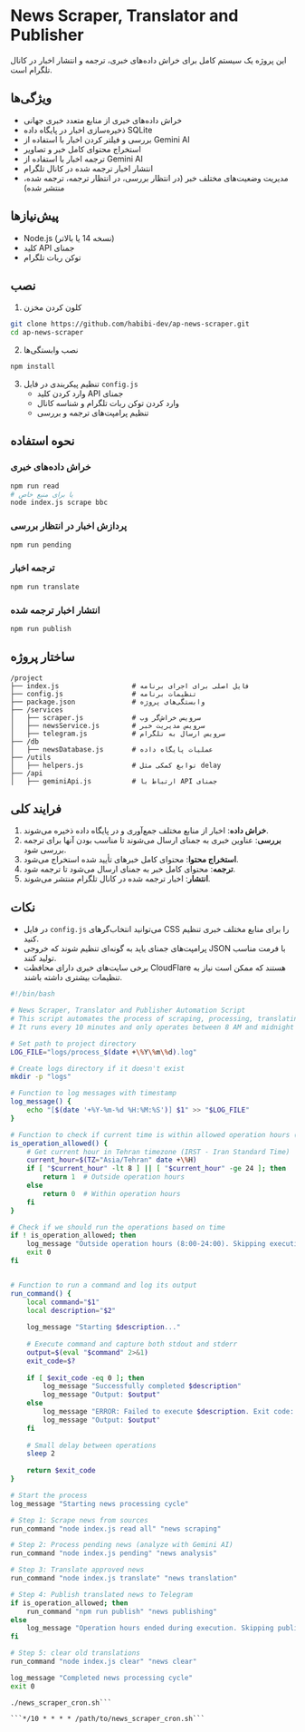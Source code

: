 # News Scraper, Translator and Publisher

این پروژه یک سیستم کامل برای خراش داده‌های خبری، ترجمه و انتشار اخبار در کانال تلگرام است.

## ویژگی‌ها

- خراش داده‌های خبری از منابع متعدد خبری جهانی
- ذخیره‌سازی اخبار در پایگاه داده SQLite
- بررسی و فیلتر کردن اخبار با استفاده از Gemini AI
- استخراج محتوای کامل خبر و تصاویر
- ترجمه اخبار با استفاده از Gemini AI
- انتشار اخبار ترجمه شده در کانال تلگرام
- مدیریت وضعیت‌های مختلف خبر (در انتظار بررسی، در انتظار ترجمه، ترجمه شده، منتشر شده)

## پیش‌نیازها

- Node.js (نسخه 14 یا بالاتر)
- کلید API جمنای
- توکن ربات تلگرام

## نصب

1. کلون کردن مخزن
```bash
git clone https://github.com/habibi-dev/ap-news-scraper.git
cd ap-news-scraper
```

2. نصب وابستگی‌ها
```bash
npm install
```

3. تنظیم پیکربندی در فایل `config.js`
    - وارد کردن کلید API جمنای
    - وارد کردن توکن ربات تلگرام و شناسه کانال
    - تنظیم پرامپت‌های ترجمه و بررسی

## نحوه استفاده

### خراش داده‌های خبری
```bash
npm run read
# یا برای منبع خاص
node index.js scrape bbc
```

### پردازش اخبار در انتظار بررسی
```bash
npm run pending
```

### ترجمه اخبار
```bash
npm run translate
```

### انتشار اخبار ترجمه شده
```bash
npm run publish
```

## ساختار پروژه

```
/project
├── index.js                  # فایل اصلی برای اجرای برنامه
├── config.js                 # تنظیمات برنامه
├── package.json              # وابستگی‌های پروژه
├── /services
│   ├── scraper.js            # سرویس خراش‌گر وب
│   ├── newsService.js        # سرویس مدیریت خبر
│   ├── telegram.js           # سرویس ارسال به تلگرام
├── /db
│   ├── newsDatabase.js       # عملیات پایگاه داده
├── /utils
│   ├── helpers.js            # توابع کمکی مثل delay
├── /api
│   ├── geminiApi.js          # ارتباط با API جمنای
```

## فرایند کلی

1. **خراش داده**: اخبار از منابع مختلف جمع‌آوری و در پایگاه داده ذخیره می‌شوند.
2. **بررسی**: عناوین خبری به جمنای ارسال می‌شوند تا مناسب بودن آنها برای ترجمه بررسی شود.
3. **استخراج محتوا**: محتوای کامل خبرهای تأیید شده استخراج می‌شود.
4. **ترجمه**: محتوای کامل خبر به جمنای ارسال می‌شود تا ترجمه شود.
5. **انتشار**: اخبار ترجمه شده در کانال تلگرام منتشر می‌شوند.

## نکات

- در فایل `config.js` می‌توانید انتخاب‌گرهای CSS را برای منابع مختلف خبری تنظیم کنید.
- پرامپت‌های جمنای باید به گونه‌ای تنظیم شوند که خروجی JSON با فرمت مناسب تولید کنند.
- برخی سایت‌های خبری دارای محافظت CloudFlare هستند که ممکن است نیاز به تنظیمات بیشتری داشته باشند.


```bash
#!/bin/bash

# News Scraper, Translator and Publisher Automation Script
# This script automates the process of scraping, processing, translating and publishing news
# It runs every 10 minutes and only operates between 8 AM and midnight

# Set path to project directory
LOG_FILE="logs/process_$(date +\%Y\%m\%d).log"

# Create logs directory if it doesn't exist
mkdir -p "logs"

# Function to log messages with timestamp
log_message() {
    echo "[$(date '+%Y-%m-%d %H:%M:%S')] $1" >> "$LOG_FILE"
}

# Function to check if current time is within allowed operation hours (8:00 AM to 12:00 AM)
is_operation_allowed() {
    # Get current hour in Tehran timezone (IRST - Iran Standard Time)
    current_hour=$(TZ="Asia/Tehran" date +\%H)
    if [ "$current_hour" -lt 8 ] || [ "$current_hour" -ge 24 ]; then
        return 1  # Outside operation hours
    else
        return 0  # Within operation hours
    fi
}

# Check if we should run the operations based on time
if ! is_operation_allowed; then
    log_message "Outside operation hours (8:00-24:00). Skipping execution."
    exit 0
fi


# Function to run a command and log its output
run_command() {
    local command="$1"
    local description="$2"
    
    log_message "Starting $description..."
    
    # Execute command and capture both stdout and stderr
    output=$(eval "$command" 2>&1)
    exit_code=$?
    
    if [ $exit_code -eq 0 ]; then
        log_message "Successfully completed $description"
        log_message "Output: $output"
    else
        log_message "ERROR: Failed to execute $description. Exit code: $exit_code"
        log_message "Output: $output"
    fi
    
    # Small delay between operations
    sleep 2
    
    return $exit_code
}

# Start the process
log_message "Starting news processing cycle"

# Step 1: Scrape news from sources
run_command "node index.js read all" "news scraping"

# Step 2: Process pending news (analyze with Gemini AI)
run_command "node index.js pending" "news analysis"

# Step 3: Translate approved news
run_command "node index.js translate" "news translation"

# Step 4: Publish translated news to Telegram
if is_operation_allowed; then
    run_command "npm run publish" "news publishing"
else
    log_message "Operation hours ended during execution. Skipping publishing."
fi

# Step 5: clear old translations
run_command "node index.js clear" "news clear"

log_message "Completed news processing cycle"
exit 0
```

```chmod +x news_scraper_cron.sh
./news_scraper_cron.sh```

```*/10 * * * * /path/to/news_scraper_cron.sh```